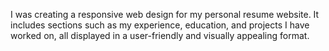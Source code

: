 I was creating a responsive web design for my personal resume website. It includes sections such as my experience, education, and projects I have worked on, all displayed in a user-friendly and visually appealing format.
